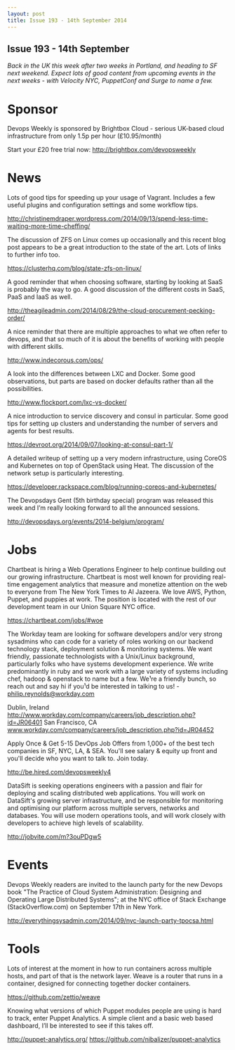 ```yaml
---
layout: post
title: Issue 193 - 14th September 2014
---
```


## Issue 193 - 14th September

_Back in the UK this week after two weeks in Portland, and heading to SF next weekend. Expect lots of good content from upcoming events in the next weeks - with Velocity NYC, PuppetConf and Surge to name a few._


Sponsor
======

Devops Weekly is sponsored by Brightbox Cloud - serious UK-based cloud infrastructure from only 1.5p per hour (£10.95/month)

Start your £20 free trial now: http://brightbox.com/devopsweekly


News
====

Lots of good tips for speeding up your usage of Vagrant. Includes a few useful plugins and configuration settings and some workflow tips.

http://christinemdraper.wordpress.com/2014/09/13/spend-less-time-waiting-more-time-cheffing/


The discussion of ZFS on Linux comes up occasionally and this recent blog post appears to be a great introduction to the state of the art. Lots of links to further info too.

https://clusterhq.com/blog/state-zfs-on-linux/


A good reminder that when choosing software, starting by looking at SaaS is probably the way to go. A good discussion of the different costs in SaaS, PaaS and IaaS as well.

http://theagileadmin.com/2014/08/29/the-cloud-procurement-pecking-order/


A nice reminder that there are multiple approaches to what we often refer to devops, and that so much of it is about the benefits of working with people with different skills.

http://www.indecorous.com/ops/


A look into the differences between LXC and Docker. Some good observations, but parts are based on docker defaults rather than all the possibilities.

http://www.flockport.com/lxc-vs-docker/


A nice introduction to service discovery and consul in particular. Some good tips for setting up clusters and understanding the number of servers and agents for best results.

https://devroot.org/2014/09/07/looking-at-consul-part-1/


A detailed writeup of setting up a very modern infrastructure, using CoreOS and Kubernetes on top of OpenStack using Heat. The discussion of the network setup is particularly interesting.

https://developer.rackspace.com/blog/running-coreos-and-kubernetes/


The Devopsdays Gent (5th birthday special) program was released this week and I’m really looking forward to all the announced sessions.

http://devopsdays.org/events/2014-belgium/program/


Jobs
====

Chartbeat is hiring a Web Operations Engineer to help continue building out our growing infrastructure. Chartbeat is most well known for providing real-time engagement analytics that measure and monetize attention on the web to  everyone from The New York Times to Al Jazeera. We love AWS, Python, Puppet, and puppies at work. The position is located with the rest of our development team in our Union Square NYC office.

https://chartbeat.com/jobs/#woe


The Workday team are looking for software developers and/or very strong sysadmins who can code for a variety of roles working on our backend technology stack, deployment solution & monitoring systems. We want friendly, passionate technologists with a Unix/Linux background, particularly folks who have systems development experience. We write predominantly in ruby and we work with a large variety of systems
including chef, hadoop & openstack to name but a few. We¹re a friendly bunch, so reach out and say hi if you¹d be interested in talking to us! - philip.reynolds@workday.com

Dublin, Ireland http://www.workday.com/company/careers/job_description.php?id=JR06401
San Francisco, CA www.workday.com/company/careers/job_description.php?id=JR04452


Apply Once & Get 5-15 DevOps Job Offers from 1,000+ of the best tech companies in SF, NYC, LA, & SEA. You'll see salary & equity up front and you'll decide who you want to talk to. Join today.

http://be.hired.com/devopsweekly4


DataSift is seeking operations engineers with a passion and flair for deploying and scaling distributed web applications. You will work on DataSift's growing server infrastructure, and be responsible for monitoring and optimising our platform across multiple servers, networks and databases. You will use modern operations tools, and will work closely with developers to achieve high levels of scalability.

http://jobvite.com/m?3ouPDgw5



Events
======

Devops Weekly readers are invited to the launch party for the new Devops book "The Practice of Cloud System Administration: Designing and Operating Large Distributed Systems"; at the NYC office of Stack Exchange (StackOverflow.com) on September 17th in New York.

http://everythingsysadmin.com/2014/09/nyc-launch-party-tpocsa.html


Tools
=====

Lots of interest at the moment in how to run containers across multiple hosts, and part of that is the network layer. Weave is a router that runs in a container, designed for connecting together docker containers.

https://github.com/zettio/weave


Knowing what versions of which Puppet modules people are using is hard to track, enter Puppet Analytics. A simple client and a basic web based dashboard, I’ll be interested to see if this takes off.

http://puppet-analytics.org/
https://github.com/nibalizer/puppet-analytics
